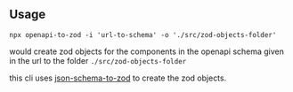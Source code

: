 ## Usage
    npx openapi-to-zod -i 'url-to-schema' -o './src/zod-objects-folder'

would create zod objects for the components in the openapi schema given in the url to the folder `./src/zod-objects-folder`

this cli uses [json-schema-to-zod](https://www.npmjs.com/package/json-schema-to-zod) to create the zod objects.